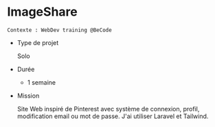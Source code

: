 # ImageShare

    Contexte : WebDev training @BeCode

* Type de projet

    Solo

* Durée  

    * 1 semaine

* Mission  

    Site Web inspiré de Pinterest avec système de connexion, profil, modification email ou mot de passe. 
    J'ai utiliser Laravel et Tailwind.

